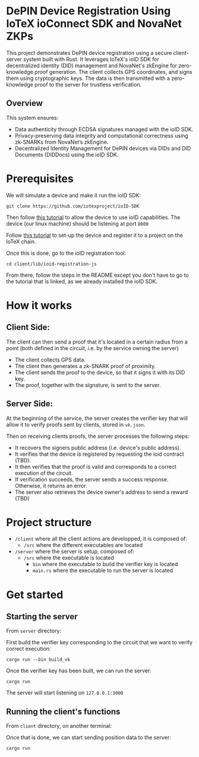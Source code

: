 # DePIN Device Registration Using IoTeX ioConnect SDK and NovaNet ZKPs

This project demonstrates DePIN device registration using a secure client-server system built with Rust. It leverages IoTeX's ioID SDK for decentralized identity (DID) management and NovaNet's zkEngine for zero-knowledge proof generation.
The client collects GPS coordinates, and signs them using cryptographic keys. The data is then transmitted with a zero-knowledge proof to the server for trustless verification.

## Overview

This system ensures:

- Data authenticity through ECDSA signatures managed with the ioID SDK.
- Privacy-preserving data integrity and computational correctness using zk-SNARKs from NovaNet’s zkEngine.
- Decentralized Identity Management for DePIN devices via DIDs and DID Documents (DIDDocs) using the ioID SDK.

# Prerequisites

We will simulate a device and make it run the ioID SDK:

```
git clone https://github.com/iotexproject/ioID-SDK
```

Then follow [this tutorial](https://github.com/iotexproject/ioID-SDK/tree/main/example/linux/deviceregister/doc) to allow the device to use ioID capabilities.
The device (our linux machine) should be listening at port `8000`

Follow [this tutorial](https://docs.iotex.io/builders/depin/ioid-step-by-step-tutorial) to set-up the device and register it to a project on the IoTeX chain.

Once this is done, go to the ioID registration tool:

```
cd client/lib/ioid-registration-js
```

From there, follow the steps in the README except you don't have to go to the tutorial that is linked, as we already installed the ioID SDK.

# How it works

## Client Side:

The client can then send a proof that it's located in a certain radius from a point (both defined in the circuit, i.e. by the service owning the server)

- The client collects GPS data.
- The client then generates a zk-SNARK proof of proximity.
- The client sends the proof to the device, so that it signs it with its DID key.
- The proof, together with the signature, is sent to the server.

## Server Side:

At the beginning of the service, the server creates the verifier key that will allow it to verify proofs sent by clients, stored in `vk.json`.

Then on receiving clients proofs, the server processes the following steps:

- It recovers the signers public address (i.e. device's public address).
- It verifies that the device is registered by requesting the ioid contract (TBD).
- It then verifies that the proof is valid and corresponds to a correct execution of the circuit.
- If verification succeeds, the server sends a success response. Otherwise, it returns an error.
- The server also retrieves the device owner's address to send a reward (TBD)

# Project structure

- `/client` where all the client actions are developped, it is composed of:
  - `/src` where the different executables are located
- `/server` where the server is setup, composed of:
  - `/src` where the executable is located
    - `bin` where the executable to build the verifier key is located
    - `main.rs` where the executable to run the server is located

# Get started

## Starting the server

From `server` directory:

First build the verifier key corresponding to the circuit that we want to verify correct execution:

```
cargo run --bin build_vk
```

Once the verifier key has been built, we can run the server:

```
cargo run
```

The server will start listening on `127.0.0.1:3000`

## Running the client's functions

From `client` directory, on another terminal:

Once that is done, we can start sending position data to the server:

```
cargo run

```
